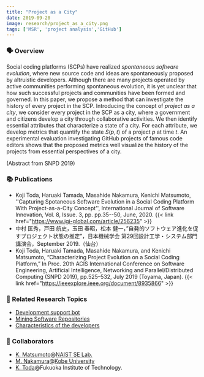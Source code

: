 ```yaml
---
title: "Project as a City"
date: 2019-09-20
image: research/project_as_a_city.png
tags: ['MSR', 'project analysis','GitHub']
---
```


### :speaking_head: Overview

Social coding platforms (SCPs) have realized *spontaneous software evolution*, where new source code and ideas are spontaneously proposed by altruistic developers.
Although there are many projects operated by active communities performing spontaneous evolution, it is yet unclear that how such successful projects and communities have been formed and governed.
In this paper, we propose a method that can investigate the history of every project in the SCP.
Introducing the concept of *project as a city*, we consider every project in the SCP as a city, where a government and citizens develop a city through collaborative activities.
We then identify essential attributes that characterize a state of a city.
For each attribute, we develop metrics that quantify the state $S(p,t)$ of a project $p$ at time $t$.
An experimental evaluation investigating GitHub projects of famous code editors shows that the proposed metrics well visualize the history of the projects from essential perspectives of a city.

(Abstract from SNPD 2019)


### :books: Publications

* Koji Toda, Haruaki Tamada, Masahide Nakamura, Kenichi Matsumoto, ''Capturing Spotaneous Software Evolution in a Social Coding Platform With Project-as-a-City Concept'', International Journal of Software Innovation, Vol. 8, Issue. 3, pp. pp.35--50, June, 2020. {{< link href="https://www.igi-global.com/article/256235" >}}
* 中村 匡秀，戸田 航史，玉田 春昭，松本 健一，”自発的ソフトウェア進化を促すプロジェクト状態の推定”，日本機械学会 第29回設計工学・システム部門講演会，September 2019.（仙台）
* Koji Toda, Haruaki Tamada, Masahide Nakamura, and Kenichi Matsumoto, “Characterizing Project Evolution on a Social Coding Platform,” In Proc. 20th ACIS International Conference on Software Engineering, Artificial Intelligence, Networking and Parallel/Distributed Computing (SNPD 2019), pp.525–532, July 2019 (Toyama, Japan). {{< link href="https://ieeexplore.ieee.org/document/8935866" >}}

### :mag_right: Related Research Topics

* [Development support bot](../development_support_bot)
* [Mining Software Repositories](../software_development_with_ai)
* [Characteristics of the developers](../characteristics_of_developers)

### :handshake: Collaborators

* [K. Matsumoto](http://isw3.naist.jp/~matumoto/)@[NAIST SE Lab.](https://se-naist.jp)
* [M. Nakamura](http://www27.cs.kobe-u.ac.jp/~masa-n/)@[Kobe University](http://www27.cs.kobe-u.ac.jp/wiki/home/)
* [K. Toda](https://www.fit.ac.jp/~toda/index_ja.html)@Fukuoka Institute of Technology.

